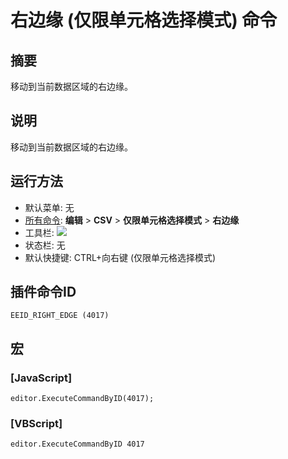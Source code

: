 # 右边缘 (仅限单元格选择模式) 命令

## 摘要

移动到当前数据区域的右边缘。

## 说明

移动到当前数据区域的右边缘。

## 运行方法

- 默认菜单: 无
- [所有命令](../tools/all_commands): **编辑** \> **CSV** \> **仅限单元格选择模式** \> **右边缘**
- 工具栏: ![](../../images/cell_selection_mode..png)
- 状态栏: 无
- 默认快捷键: CTRL+向右键 (仅限单元格选择模式)

## 插件命令ID

```
EEID_RIGHT_EDGE (4017)
```

## 宏

### \[JavaScript\]

```
editor.ExecuteCommandByID(4017);
```

### \[VBScript\]

```
editor.ExecuteCommandByID 4017
```
